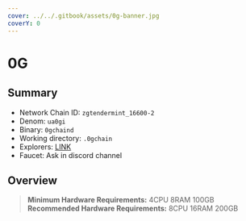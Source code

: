 ```yaml
---
cover: ../../.gitbook/assets/0g-banner.jpg
coverY: 0
---
```


# 0G

## Summary

* Network Chain ID: `zgtendermint_16600-2`
* Denom: `ua0gi`
* Binary: `0gchaind`
* Working directory: `.0gchain`
* Explorers: [LINK](https://testnet.0g.explorers.guru/)
* Faucet: Ask in discord channel

## Overview

> **Minimum Hardware Requirements:** 4CPU 8RAM 100GB \
> **Recommended Hardware Requirements:** 8CPU 16RAM 200GB
